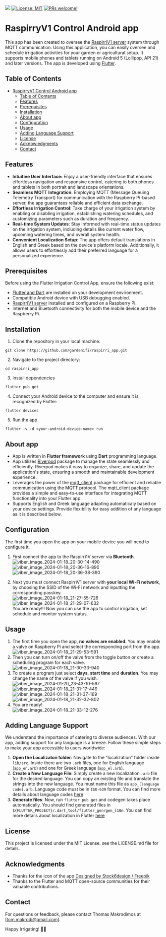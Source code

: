 [![](https://img.shields.io/badge/Buy%20me%20-coffee!-orange.svg?logo=buy-me-a-coffee&color=795548)](https://www.buymeacoffee.com/tommak)
[![License: MIT](https://img.shields.io/badge/License-MIT-yellow.svg)](./LICENSE.md)
[![PRs welcome!](https://img.shields.io/badge/contributions-welcome-green.svg?style=flat)](https://github.com/gardenifi/raspirri_server/issues)  
  
# RaspirryV1 Control Android app

This app has been created to oversee the [RaspirriV1 server](https://github.com/gardenifi/raspirri_server) system through MQTT communication. Using this application, you can easily oversee and schedule irrigation activities for your garden or agricultural setup. It supports mobile phones and tablets running on Android 5 (Lollipop, API 21) and later versions. The app is developed using [Flutter](https://flutter.dev/).

## Table of Contents
- [RaspirryV1 Control Android app](#raspirryv1-control-android-app)
  - [Table of Contents](#table-of-contents)
  - [Features](#features)
  - [Prerequisites](#prerequisites)
  - [Installation](#installation)
  - [About app](#about-app)
  - [Configuration](#configuration)
  - [Usage](#usage)
  - [Adding Language Support](#adding-language-support)
  - [License](#license)
  - [Acknowledgments](#acknowledgments)
  - [Contact](#contact)

## Features

-   **Intuitive User Interface:** Enjoy a user-friendly interface that ensures effortless navigation and responsive control, catering to both phones and tablets in both portrait and landscape orientations.
-   **Seamless MQTT Integration**: Employing MQTT (Message Queuing Telemetry Transport) for communication with the Raspberry Pi-based server, the app guarantees reliable and efficient data exchange.
-   **Effortless Irrigation Control**: Take charge of your irrigation system by enabling or disabling irrigation, establishing watering schedules, and customizing parameters such as duration and frequency.
-   **Real-time System Updates**: Stay informed with real-time status updates on the irrigation system, including details like current water flow, upcoming watering times, and overall system health.
-   **Convenient Localization Setup**: The app offers default translations in English and Greek based on the device's platform locale. Additionally, it allows users to effortlessly add their preferred language for a personalized experience.

## Prerequisites
Before using the Flutter Irrigation Control App, ensure the following exist:
- [Flutter and Dart](https://docs.flutter.dev/get-started/install) are installed on your development environment.
- Compatible Android device with USB debugging enabled.
- [RaspirriV1 server](https://github.com/gardenifi/raspirri_server/tree/main) installed and configured on a Raspberry Pi.
- Internet and Bluetooth connectivity for both the mobile device and the Raspberry Pi.

## Installation
1. Clone the repository in your local machine:
```
git clone https://github.com/gardenifi/raspirri_app.git
```
2. Navigate to the project directory:
```
cd raspirri_app
```
3. Install dependencies
```
flutter pub get
```
4. Connect your Android device to the computer and ensure it is recognized by Flutter:
```
flutter devices
```
5. Run the app
```
flutter -v -d <your-android-device-name> run
```
## About app
- App is written in **Flutter framework** using **Dart** programming language.
- App utilizes [Riverpod](https://riverpod.dev/) package to manage the state seamlessly and efficiently. Riverpod makes it easy to organize, share, and update the application's state, ensuring a smooth and maintainable development experience.
- Leverages the power of the [mqtt_client](https://pub.dev/packages/mqtt_client) package for efficient and reliable communication using the MQTT protocol. The mqtt_client package provides a simple and easy-to-use interface for integrating MQTT functionality into your Flutter app.
- Supports English and Greek language adapting automaticaly based on your device settings. Provide flexibility for easy addition of any language as it is described below.

## Configuration
The first time you open the app on your mobile device you will need to configure it.
1. First connect the app to the Raspirri1V server via **Bluetooth**.  
![viber_image_2024-01-18_20-30-14-490](https://github.com/makis73/readmeTest/assets/39548053/f4b17b5e-d37e-4c8a-92f6-62c519633fed) ![viber_image_2024-01-18_20-36-16-890](https://github.com/makis73/readmeTest/assets/39548053/9ab57735-9b21-49a4-a232-a1b95d7a0bbf) ![viber_image_2024-01-18_20-36-38-390](https://github.com/makis73/readmeTest/assets/39548053/30c5417b-5302-4cc4-bc36-507e8eac3e0f)

2. Next you must connect RaspirriV1 server with **your local Wi-Fi network**, by choosing the SSID of the Wi-Fi network and inputting the corresponding passkey.  
![viber_image_2024-01-18_21-27-55-726](https://github.com/makis73/readmeTest/assets/39548053/abc134ba-64d4-4d5c-b84a-b73e225685cf) ![viber_image_2024-01-18_21-29-07-632](https://github.com/makis73/readmeTest/assets/39548053/e8b739c3-e812-4f7d-8fbc-7f630c36b894)  
You are ready!!! Now you can use the app to control irrigation, set schedule and monitor system status.

## Usage
1. The first time you open the app, **no valves are enabled**. You may enable a valve on Raspberry Pi and select the corresponding port from the app.  
  ![viber_image_2024-01-18_21-29-53-591](https://github.com/makis73/readmeTest/assets/39548053/75c897ef-9ed0-49ce-a412-f3533bd4fcab)
2. Then you can turn on/off the valve from the toggle button or create a scheduling program for each valve.  
   ![viber_image_2024-01-18_21-30-33-940](https://github.com/makis73/readmeTest/assets/39548053/4833395d-4b94-4ee0-81a5-e7a1f8e03514)
4. To create a program just select **days**, **start time** and **duration**. You may change the name of the valve if you wish.  
   ![viber_image_2024-01-20_23-43-10-597](https://github.com/makis73/readmeTest/assets/39548053/2bf36502-29ad-4572-a22b-f1188c658fa6) ![viber_image_2024-01-18_21-31-17-449](https://github.com/makis73/readmeTest/assets/39548053/0ba6b5b1-5186-4127-8769-4df3da16bc60) ![viber_image_2024-01-18_21-31-37-169](https://github.com/makis73/readmeTest/assets/39548053/25f3d232-d1e6-4b4a-a099-5fd9739b8413) ![viber_image_2024-01-18_21-32-32-802](https://github.com/makis73/readmeTest/assets/39548053/73b34673-8e9d-4456-8a4c-d33661adb6f5)
5. You are ready!  
   ![viber_image_2024-01-18_21-33-12-276](https://github.com/makis73/readmeTest/assets/39548053/6f9f1e74-c109-4adb-9e9f-b124b7e7172f)

## Adding Language Support
We understand the importance of catering to diverse audiences. With our app, adding support for any language is a breeze. Follow these simple steps to make your app accessible to users worldwide:
1. **Open the Localizaton folder**:
   Navigate to the "localization" folder inside `lib/src`. Inside there are two `.arb` files, one for English language (`app_en.arb`) and one for Greek language (`app_el.arb`).
2. **Create a New Language File**:
   Simply create a new localization `.arb` file for the desired language. You can copy an existing file and translate the strings into the new language. You must name this file as `app_[language code].arb`. Language code must be in `ISO-639` format. You can find more details about language codes [here](https://en.wikipedia.org/wiki/List_of_ISO_639_language_codes)
3. **Generate files**:
  Now, run `flutter pub get` and codegen takes place automatically. You should find generated files in `${FLUTTER_PROJECT}/.dart_tool/flutter_gen/gen_l10n`.
  You can find more details about localization in Flutter [here](https://docs.flutter.dev/ui/accessibility-and-internationalization/internationalization#adding-your-own-localized-messages)

## License
This project is licensed under the MIT License. see the LICENSE.md file for details.

## Acknowledgments
- Thanks for the icon of the app <a href="http://www.freepik.com">Designed by Stock6design / Freepik</a>
- Thanks to the Flutter and MQTT open-source communities for their valuable contributions.

## Contact
For questions or feedback, please contact Thomas Makrodimos at [tom.makrodi@gmail.com].

Happy Irrigating! 🌱💧
